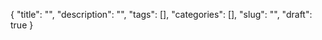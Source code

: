 {
    "title": "",
    "description": "",
    "tags": [],
    "categories": [],
    "slug": "",
    "draft": true
}

